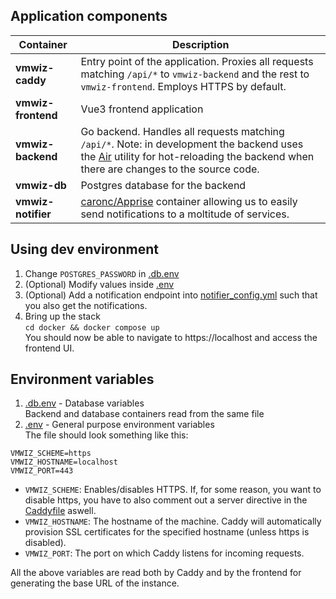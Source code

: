 





## Application components
| Container | Description |
| --- | ----------- |
| **vmwiz-caddy** | Entry point of the application. Proxies all requests matching `/api/*` to `vmwiz-backend` and the rest to `vmwiz-frontend`. Employs HTTPS by default. |
| **vmwiz-frontend** | Vue3 frontend application |
| **vmwiz-backend** | Go backend. Handles all requests matching `/api/*`. Note: in development the backend uses the [Air](https://github.com/air-verse/air) utility for hot-reloading the backend when there are changes to the source code. |
| **vmwiz-db** | Postgres database for the backend |
| **vmwiz-notifier** | [caronc/Apprise](https://github.com/caronc/apprise) container allowing us to easily send notifications to a moltitude of services.


## Using dev environment
1. Change `POSTGRES_PASSWORD` in [.db.env](/.db.env)
2. (Optional) Modify values inside [.env](.env)
3. (Optional) Add a notification endpoint into [notifier_config.yml](/docker/notifier_config.yml) such that you also get the notifications.
4. Bring up the stack\
`cd docker && docker compose up`\
You should now be able to navigate to https://localhost and access the frontend UI.

## Environment variables
1. [.db.env](/.db.env) - Database variables\
Backend and database containers read from the same file
2. [.env](.env) - General purpose environment variables\
The file should look something like this:
```env
VMWIZ_SCHEME=https
VMWIZ_HOSTNAME=localhost
VMWIZ_PORT=443
```
- `VMWIZ_SCHEME`: Enables/disables HTTPS. If, for some reason, you want to disable https, you have to also comment out a server directive in the [Caddyfile](/docker/Caddyfile) aswell.
- `VMWIZ_HOSTNAME`: The hostname of the machine. Caddy will automatically provision SSL certificates for the specified hostname (unless https is disabled).
- `VMWIZ_PORT`: The port on which Caddy listens for incoming requests.

All the above variables are read both by Caddy and by the frontend for generating the base URL of the instance.
